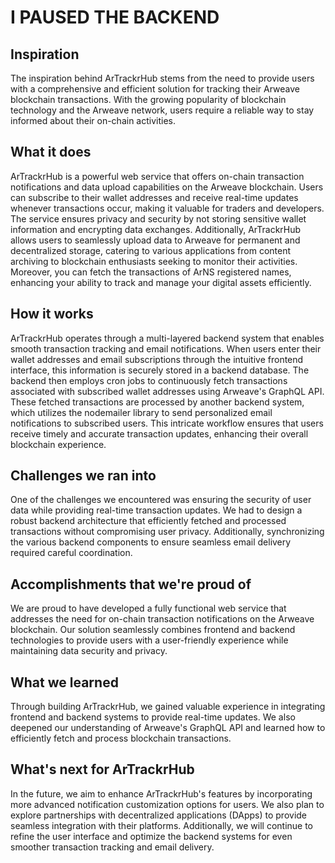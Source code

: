 # I PAUSED THE BACKEND


## Inspiration

The inspiration behind ArTrackrHub stems from the need to provide users with a comprehensive and efficient solution for tracking their Arweave blockchain transactions. With the growing popularity of blockchain technology and the Arweave network, users require a reliable way to stay informed about their on-chain activities.


## What it does

ArTrackrHub is a powerful web service that offers on-chain transaction notifications and data upload capabilities on the Arweave blockchain. Users can subscribe to their wallet addresses and receive real-time updates whenever transactions occur, making it valuable for traders and developers. The service ensures privacy and security by not storing sensitive wallet information and encrypting data exchanges. Additionally, ArTrackrHub allows users to seamlessly upload data to Arweave for permanent and decentralized storage, catering to various applications from content archiving to blockchain enthusiasts seeking to monitor their activities. Moreover, you can fetch the transactions of ArNS registered names, enhancing your ability to track and manage your digital assets efficiently.

## How it works

ArTrackrHub operates through a multi-layered backend system that enables smooth transaction tracking and email notifications. When users enter their wallet addresses and email subscriptions through the intuitive frontend interface, this information is securely stored in a backend database. The backend then employs cron jobs to continuously fetch transactions associated with subscribed wallet addresses using Arweave's GraphQL API. These fetched transactions are processed by another backend system, which utilizes the nodemailer library to send personalized email notifications to subscribed users. This intricate workflow ensures that users receive timely and accurate transaction updates, enhancing their overall blockchain experience.

## Challenges we ran into

One of the challenges we encountered was ensuring the security of user data while providing real-time transaction updates. We had to design a robust backend architecture that efficiently fetched and processed transactions without compromising user privacy. Additionally, synchronizing the various backend components to ensure seamless email delivery required careful coordination.

## Accomplishments that we're proud of

We are proud to have developed a fully functional web service that addresses the need for on-chain transaction notifications on the Arweave blockchain. Our solution seamlessly combines frontend and backend technologies to provide users with a user-friendly experience while maintaining data security and privacy.

## What we learned

Through building ArTrackrHub, we gained valuable experience in integrating frontend and backend systems to provide real-time updates. We also deepened our understanding of Arweave's GraphQL API and learned how to efficiently fetch and process blockchain transactions.

## What's next for ArTrackrHub

In the future, we aim to enhance ArTrackrHub's features by incorporating more advanced notification customization options for users. We also plan to explore partnerships with decentralized applications (DApps) to provide seamless integration with their platforms. Additionally, we will continue to refine the user interface and optimize the backend systems for even smoother transaction tracking and email delivery.
